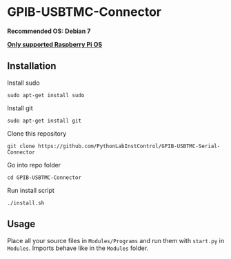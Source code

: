 # GPIB-USBTMC-Connector
**Recommended OS: Debian 7**

**[Only supported Raspberry Pi OS](https://github.com/debian-pi/raspbian-ua-netinst)**

## Installation
Install sudo
```
sudo apt-get install sudo
```
Install git
```
sudo apt-get install git
```
Clone this repository
```
git clone https://github.com/PythonLabInstControl/GPIB-USBTMC-Serial-Connector
```
Go into repo folder
```
cd GPIB-USBTMC-Connector
```
Run install script
```
./install.sh

```

## Usage
Place all your source files in `Modules/Programs` and run them with `start.py` in `Modules`.
Imports behave like in the `Modules` folder. 
